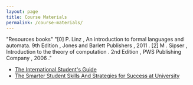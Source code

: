 ```yaml
---
layout: page
title: Course Materials
permalink: /course-materials/
---
```

"Resources books"
"[0] P. Linz , An introduction to formal languages and automata. 9th Edition , Jones and Barlett Publishers , 2011 .
[2] M . Sipser , Introduction to the theory of computation . 2nd Edition , PWS Publishing Company , 2006 ."
* [The International Student's Guide](/static_files/materials/Books/10_The_International_Students_Guide.pdf)
* [The Smarter Student Skills And Strategies for Success at University](/static_files/materials/Books/11_The_Smarter_Student_Skills_And_Strategies_for_Success_at_University.pdf)